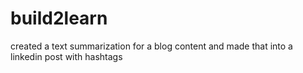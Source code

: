 # build2learn
created a text summarization for a blog content and made that into a linkedin post with hashtags
